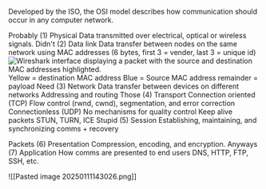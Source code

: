 Developed by the ISO, the OSI model describes how communication should occur in any computer network. 

Probably 
	(1) Physical
	Data transmitted over electrical, optical or wireless signals. 
Didn't
	(2) Data link
	Data transfer between nodes on the same network using MAC addresses (6 bytes, first 3 = vender, last 3 = unique id)
	![Wireshark interface displaying a packet with the source and destination MAC addresses highlighted.](https://tryhackme-images.s3.amazonaws.com/user-uploads/5f04259cf9bf5b57aed2c476/room-content/5f04259cf9bf5b57aed2c476-1719848893497.png)
	Yellow = destination MAC address 
	Blue = Source MAC address
	remainder = payload 
Need 
	(3) Network 
	Data transfer between devices on different networks 
	Addressing and routing
Those 
	(4) Transport
	Connection oriented (TCP)
		Flow control (rwnd, cwnd), segmentation, and error correction 
	Connectionless (UDP)
		No mechanisms for quality control
		Keep alive packets
		STUN, TURN, ICE
Stupid 
	(5) Session
		Establishing, maintaining, and synchronizing comms
		+ recovery 
	
Packets 
	(6) Presentation
		Compression, encoding, and encryption. 
Anyways 
	(7) Application 
		How comms are presented to end users
		DNS, HTTP, FTP, SSH, etc.

![[Pasted image 20250111143026.png]]

